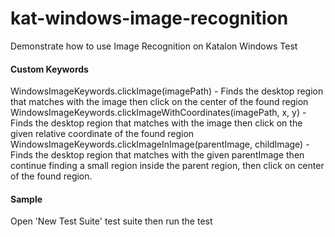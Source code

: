 # kat-windows-image-recognition
Demonstrate how to use Image Recognition on Katalon Windows Test

#### Custom Keywords

WindowsImageKeywords.clickImage(imagePath) - Finds the desktop region that matches with the image then click on the center of the found region
WindowsImageKeywords.clickImageWithCoordinates(imagePath, x, y) - Finds the desktop region that matches with the image then click on the given relative coordinate of the found region
WindowsImageKeywords.clickImageInImage(parentImage, childImage) - Finds the desktop region that matches with the given parentImage then continue finding a small region inside the parent region, then click on center of the found region.

#### Sample

Open 'New Test Suite' test suite then run the test
